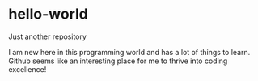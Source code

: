 # hello-world
Just another repository

I am new here in this programming world and has a lot of things to learn.
Github seems like an interesting place for me to thrive into coding excellence!
